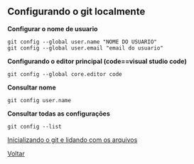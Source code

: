 ## Configurando o git localmente

**Configurar o nome de usuario**
```
git config --global user.name "NOME DO USUARIO"
git config --global user.email "email do usuario"
```

**Configurando o editor principal (code==visual studio code)**
```
git config --global core.editor code
```

**Consultar nome**
```
git config user.name
```

**Consultar todas as configurações**
```
git config --list 
```

[Inicializando o git e lidando com os arquivos](https://github.com/mayktu/git-github/blob/master/misc/initgit.md)

[Voltar](https://github.com/mayktu/git-github)